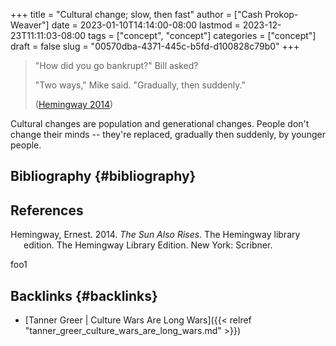 +++
title = "Cultural change; slow, then fast"
author = ["Cash Prokop-Weaver"]
date = 2023-01-10T14:14:00-08:00
lastmod = 2023-12-23T11:11:03-08:00
tags = ["concept", "concept"]
categories = ["concept"]
draft = false
slug = "00570dba-4371-445c-b5fd-d100828c79b0"
+++

> "How did you go bankrupt?" Bill asked?
>
> "Two ways," Mike said. "Gradually, then suddenly."
>
> (<a href="#citeproc_bib_item_1">Hemingway 2014</a>)

Cultural changes are population and generational changes. People don't change their minds -- they're replaced, gradually then suddenly, by younger people.


## Bibliography {#bibliography}

## References

<style>.csl-entry{text-indent: -1.5em; margin-left: 1.5em;}</style><div class="csl-bib-body">
  <div class="csl-entry"><a id="citeproc_bib_item_1"></a>Hemingway, Ernest. 2014. <i>The Sun Also Rises</i>. The Hemingway library edition. The Hemingway Library Edition. New York: Scribner.</div>
</div>

foo1


## Backlinks {#backlinks}

-   [Tanner Greer | Culture Wars Are Long Wars]({{< relref "tanner_greer_culture_wars_are_long_wars.md" >}})
